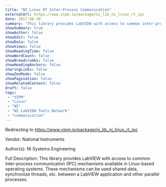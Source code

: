 ```yaml
---
title: "NI Linux RT Inter-Process Communication"
externalUrl: https://www.vipm.io/package/ni_lib_ni_linux_rt_ipc
date: 2017-08-30
summary: "This library provides LabVIEW with access to common inter-process communication (IPC) mechanisms available in Linux-based operating systems."
showSummary: true
showAuthor: false
showEdit: false
showData: false
showViews: false
showReadingTime: false
showWordCount: false
showBreadcrumbs: false
showHeadingAnchors: false
sharingLinks: false
showZenMode: false
showPagination: false
showRelatedContent: false
draft: false
tags:
 - "VIPM"
 - "Linux"
 - "NI"
 - "NI LabVIEW Tools Network"
 - "communication"
---
```


Redirecting to https://www.vipm.io/package/ni_lib_ni_linux_rt_ipc

Vendor: National Instruments

Author(s): NI Systems Engineering
 
Full Description:
This library provides LabVIEW with access to common inter-process communication (IPC) mechanisms available in Linux-based operating systems. These mechanisms can be used shared data, synchronize threads, etc. between a LabVIEW application and other parallel processes.